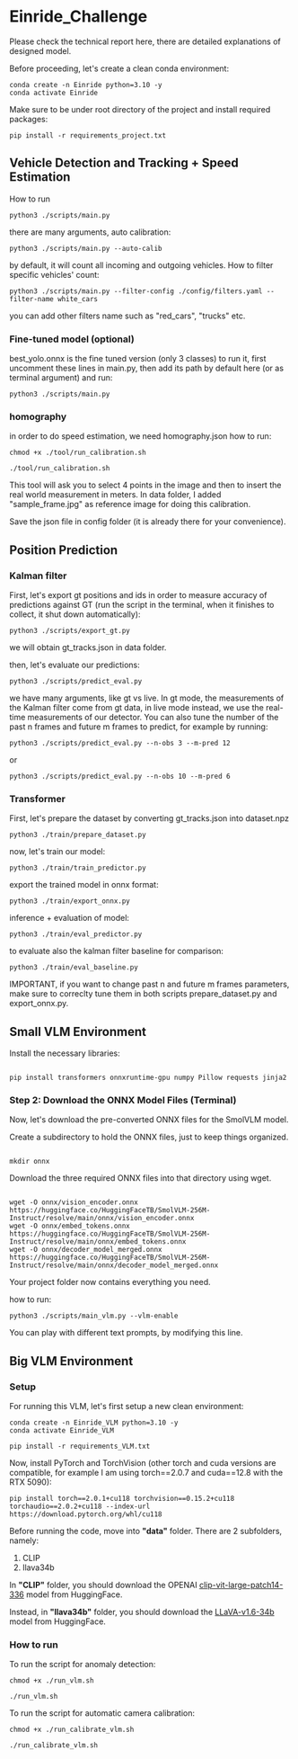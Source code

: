 # Einride_Challenge

Please check the technical report here, there are detailed explanations of designed model.

Before proceeding, let's create a clean conda environment:

```
conda create -n Einride python=3.10 -y
conda activate Einride
```

Make sure to be under root directory of the project and install required packages:

```
pip install -r requirements_project.txt
```

## Vehicle Detection and Tracking + Speed Estimation

How to run

```
python3 ./scripts/main.py
```

there are many arguments, auto calibration:

```
python3 ./scripts/main.py --auto-calib
```

by default, it will count all incoming and outgoing vehicles.
How to filter specific vehicles' count:

```
python3 ./scripts/main.py --filter-config ./config/filters.yaml --filter-name white_cars
```

you can add other filters name such as "red_cars", "trucks" etc.


### Fine-tuned model (optional)
best_yolo.onnx is the fine tuned version (only 3 classes)
to run it, first uncomment these lines in main.py, then add its path by default here (or as terminal argument) and run:

```
python3 ./scripts/main.py
```


### homography
in order to do speed estimation, we need homography.json
how to run:

```
chmod +x ./tool/run_calibration.sh

./tool/run_calibration.sh
```

This tool will ask you to select 4 points in the image and then to insert the real world measurement in meters. In data folder, I added "sample_frame.jpg" as reference image for doing this calibration.

Save the json file in config folder (it is already there for your convenience).



## Position Prediction

### Kalman filter

First, let's export gt positions and ids in order to measure accuracy of predictions against GT (run the script in the terminal, when it finishes to collect, it shut down automatically):

```
python3 ./scripts/export_gt.py
```

we will obtain gt_tracks.json in data folder.

then, let's evaluate our predictions:

```
python3 ./scripts/predict_eval.py
```

we have many arguments, like gt vs live. In gt mode, the measurements of the Kalman filter come from gt data, in live mode instead, we use the real-time measurements of our detector.
You can also tune the number of the past n frames and future m frames to predict, for example by running:


```
python3 ./scripts/predict_eval.py --n-obs 3 --m-pred 12
```

or

```
python3 ./scripts/predict_eval.py --n-obs 10 --m-pred 6
```

### Transformer

First, let's prepare the dataset by converting gt_tracks.json into dataset.npz

```
python3 ./train/prepare_dataset.py
```

now, let's train our model:

```
python3 ./train/train_predictor.py
```

export the trained model in onnx format:

```
python3 ./train/export_onnx.py
```

inference + evaluation of model:

```
python3 ./train/eval_predictor.py
```

to evaluate also the kalman filter baseline for comparison:

```
python3 ./train/eval_baseline.py
```

IMPORTANT, if you want to change past n and future m frames parameters, make sure to correclty tune them in both scripts prepare_dataset.py and export_onnx.py.

## Small VLM Environment

Install the necessary libraries:

```

pip install transformers onnxruntime-gpu numpy Pillow requests jinja2
```
### Step 2: Download the ONNX Model Files (Terminal)
Now, let's download the pre-converted ONNX files for the SmolVLM model.

Create a subdirectory to hold the ONNX files, just to keep things organized.

```

mkdir onnx
```
Download the three required ONNX files into that directory using wget.

```

wget -O onnx/vision_encoder.onnx https://huggingface.co/HuggingFaceTB/SmolVLM-256M-Instruct/resolve/main/onnx/vision_encoder.onnx
wget -O onnx/embed_tokens.onnx https://huggingface.co/HuggingFaceTB/SmolVLM-256M-Instruct/resolve/main/onnx/embed_tokens.onnx
wget -O onnx/decoder_model_merged.onnx https://huggingface.co/HuggingFaceTB/SmolVLM-256M-Instruct/resolve/main/onnx/decoder_model_merged.onnx
```
Your project folder now contains everything you need.


how to run:

```
python3 ./scripts/main_vlm.py --vlm-enable
```

You can play with different text prompts, by modifying this line.


## Big VLM Environment

### Setup

For running this VLM, let's first setup a new clean environment:

```
conda create -n Einride_VLM python=3.10 -y
conda activate Einride_VLM

pip install -r requirements_VLM.txt
```

Now, install PyTorch and TorchVision (other torch and cuda versions are compatible, for example I am using torch==2.0.7 and cuda==12.8 with the RTX 5090):
```
pip install torch==2.0.1+cu118 torchvision==0.15.2+cu118 torchaudio==2.0.2+cu118 --index-url https://download.pytorch.org/whl/cu118
```

Before running the code, move into **"data"** folder. There are 2 subfolders, namely:

1) CLIP
2) llava34b

In **"CLIP"** folder, you should download the OPENAI [clip-vit-large-patch14-336](https://huggingface.co/openai/clip-vit-large-patch14-336/tree/main) model from HuggingFace.

Instead, in **"llava34b"** folder, you should download the [LLaVA-v1.6-34b](https://huggingface.co/liuhaotian/llava-v1.6-34b/tree/main) model from HuggingFace.


### How to run

To run the script for anomaly detection:

```
chmod +x ./run_vlm.sh

./run_vlm.sh
```

To run the script for automatic camera calibration:

```
chmod +x ./run_calibrate_vlm.sh

./run_calibrate_vlm.sh
```
